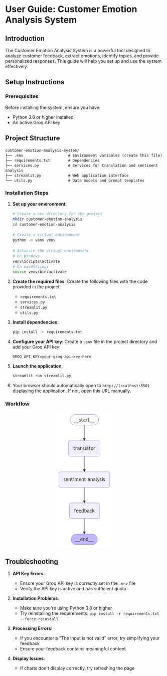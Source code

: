 # User Guide: Customer Emotion Analysis System

## Introduction

The Customer Emotion Analysis System is a powerful tool designed to analyze customer feedback, extract emotions, identify topics, and provide personalized responses. This guide will help you set up and use the system effectively.

## Setup Instructions

### Prerequisites
Before installing the system, ensure you have:
- Python 3.8 or higher installed
- An active Groq API key

## Project Structure

```
customer-emotion-analysis-system/
├── .env                    # Environment variables (create this file)
├── requirements.txt        # Dependencies
├── services.py             # Services for translation and sentiment analysis
├── streamlit.py            # Web application interface
└── utils.py                # Data models and prompt templates
```

### Installation Steps

1. **Set up your environment**:
   ```bash
   # Create a new directory for the project
   mkdir customer-emotion-analysis
   cd customer-emotion-analysis
   
   # Create a virtual environment
   python -m venv venv
   
   # Activate the virtual environment
   # On Windows
   venv\Scripts\activate
   # On macOS/Linux
   source venv/bin/activate
   ```

2. **Create the required files**:
   Create the following files with the code provided in the project:
   - `requirements.txt`
   - `services.py`
   - `streamlit.py`
   - `utils.py`

3. **Install dependencies**:
   ```bash
   pip install -r requirements.txt
   ```

4. **Configure your API key**:
   Create a `.env` file in the project directory and add your Groq API key:
   ```
   GROQ_API_KEY=your-groq-api-key-here
   ```

5. **Launch the application**:
   ```bash
   streamlit run streamlit.py
   ```

6. Your browser should automatically open to `http://localhost:8501` displaying the application. If not, open this URL manually.

### Workflow
<p align="center">
  <img src="output.png" alt="workflow">
</p>

## Troubleshooting
1. **API Key Errors**:
   - Ensure your Groq API key is correctly set in the `.env` file
   - Verify the API key is active and has sufficient quota

2. **Installation Problems**:
   - Make sure you're using Python 3.8 or higher
   - Try reinstalling the requirements: `pip install -r requirements.txt --force-reinstall`

3. **Processing Errors**:
   - If you encounter a "The input is not valid" error, try simplifying your feedback
   - Ensure your feedback contains meaningful content

4. **Display Issues**:
   - If charts don't display correctly, try refreshing the page

